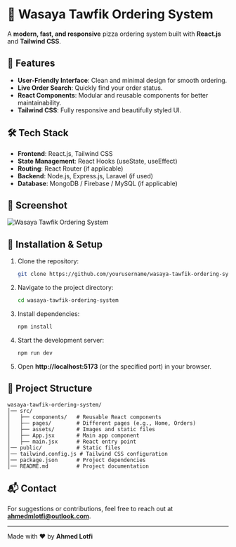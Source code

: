 # 🍕 Wasaya Tawfik Ordering System  

A **modern, fast, and responsive** pizza ordering system built with **React.js** and **Tailwind CSS**.  

## 📌 Features  
- **User-Friendly Interface**: Clean and minimal design for smooth ordering.  
- **Live Order Search**: Quickly find your order status.  
- **React Components**: Modular and reusable components for better maintainability.  
- **Tailwind CSS**: Fully responsive and beautifully styled UI.  

## 🛠️ Tech Stack  
- **Frontend**: React.js, Tailwind CSS  
- **State Management**: React Hooks (useState, useEffect)  
- **Routing**: React Router (if applicable)  
- **Backend**: Node.js, Express.js, Laravel (if used)  
- **Database**: MongoDB / Firebase / MySQL (if applicable)  

## 📸 Screenshot  
![Wasaya Tawfik Ordering System](image.png)  

## 🚀 Installation & Setup  
1. Clone the repository:  
   ```bash
   git clone https://github.com/yourusername/wasaya-tawfik-ordering-system.git
   ```
2. Navigate to the project directory:  
   ```bash
   cd wasaya-tawfik-ordering-system
   ```
3. Install dependencies:  
   ```bash
   npm install
   ```
4. Start the development server:  
   ```bash
   npm run dev
   ```
5. Open **http://localhost:5173** (or the specified port) in your browser.  

## 📂 Project Structure  
```
wasaya-tawfik-ordering-system/
│── src/
│   ├── components/   # Reusable React components  
│   ├── pages/        # Different pages (e.g., Home, Orders)  
│   ├── assets/       # Images and static files  
│   ├── App.jsx       # Main app component  
│   ├── main.jsx      # React entry point  
│── public/           # Static files  
│── tailwind.config.js # Tailwind CSS configuration  
│── package.json      # Project dependencies  
│── README.md         # Project documentation  
```

## 📬 Contact  
For suggestions or contributions, feel free to reach out at **ahmedmlotfi@outlook.com**.  

---
Made with ❤️ by **Ahmed Lotfi**  
